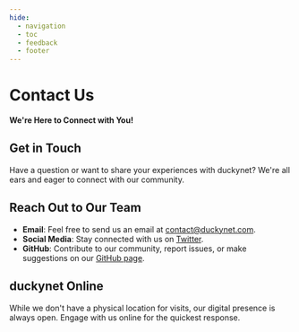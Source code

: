 ```yaml
---
hide:
  - navigation
  - toc
  - feedback
  - footer
---
```


# Contact Us

**We're Here to Connect with You!**

## Get in Touch

Have a question or want to share your experiences with duckynet? We're all ears and eager to connect with our community.

## Reach Out to Our Team

- **Email**: Feel free to send us an email at [contact@duckynet.com](mailto:contact@duckynet.com).
- **Social Media**: Stay connected with us on [Twitter](https://twitter.com/duckynet).
- **GitHub**: Contribute to our community, report issues, or make suggestions on our [GitHub page](https://github.com/duckynet).

## duckynet Online

While we don't have a physical location for visits, our digital presence is always open. Engage with us online for the quickest response.